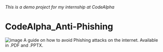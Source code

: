 _This is a demo project for my internship at CodeAlpha_
# CodeAlpha_Anti-Phishing
![image](https://github.com/user-attachments/assets/1726292f-9e15-469d-a3f4-f45d411e8e8a)
A guide on how to avoid Phishing attacks on the internet. Available in .PDF and .PPTX. 

